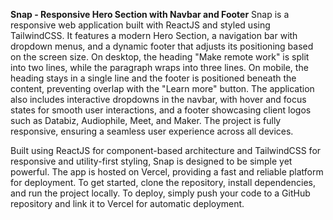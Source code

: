 **Snap - Responsive Hero Section with Navbar and Footer**
Snap is a responsive web application built with ReactJS and styled using TailwindCSS. It features a modern Hero Section, a navigation bar with dropdown menus, and a dynamic footer that adjusts its positioning based on the screen size. On desktop, the heading "Make remote work" is split into two lines, while the paragraph wraps into three lines. On mobile, the heading stays in a single line and the footer is positioned beneath the content, preventing overlap with the "Learn more" button. The application also includes interactive dropdowns in the navbar, with hover and focus states for smooth user interactions, and a footer showcasing client logos such as Databiz, Audiophile, Meet, and Maker. The project is fully responsive, ensuring a seamless user experience across all devices.

Built using ReactJS for component-based architecture and TailwindCSS for responsive and utility-first styling, Snap is designed to be simple yet powerful. The app is hosted on Vercel, providing a fast and reliable platform for deployment. To get started, clone the repository, install dependencies, and run the project locally. To deploy, simply push your code to a GitHub repository and link it to Vercel for automatic deployment.
